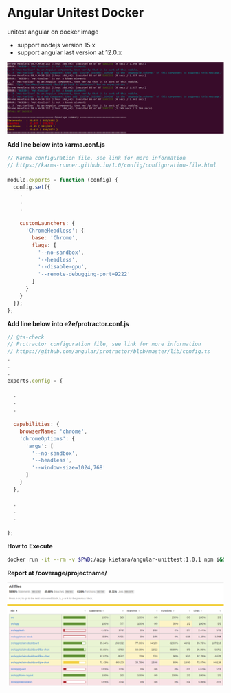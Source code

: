 # Angular Unitest Docker
unitest angular on docker image

- support nodejs version 15.x
- support angular last version at 12.0.x

<img src="./img/ter-exec.png">

**Add line below into karma.conf.js**

```js
// Karma configuration file, see link for more information
// https://karma-runner.github.io/1.0/config/configuration-file.html

module.exports = function (config) {
  config.set({
    .
    .
    .
    
    customLaunchers: {
      'ChromeHeadless': {
        base: 'Chrome',
        flags: [
          '--no-sandbox',
          '--headless',
          '--disable-gpu',
          '--remote-debugging-port=9222'
        ]
      }
    }
  });
};

```

**Add line below into e2e/protractor.conf.js**

```js
// @ts-check
// Protractor configuration file, see link for more information
// https://github.com/angular/protractor/blob/master/lib/config.ts
.
.
.
exports.config = {

  .
  .
  .

  capabilities: {
    browserName: 'chrome',
    'chromeOptions': {
      'args': [
        '--no-sandbox',
        '--headless',
        '--window-size=1024,768'
      ]
    }
  },

  .
  .
  .

};
```

**How to Execute**

```sh
docker run -it --rm -v $PWD:/app kietara/angular-unittest:1.0.1 npm i&&ng test --code-coverage --browsers ChromeHeadless --watch=false
```

**Report at /coverage/projectname/**

<img src="./img/output-cov.png">


